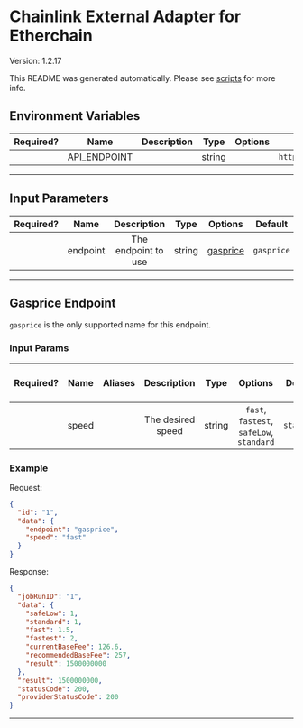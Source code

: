 # Chainlink External Adapter for Etherchain

Version: 1.2.17

This README was generated automatically. Please see [scripts](../../scripts) for more info.

## Environment Variables

| Required? |     Name     | Description |  Type  | Options |           Default            |
| :-------: | :----------: | :---------: | :----: | :-----: | :--------------------------: |
|           | API_ENDPOINT |             | string |         | `https://www.etherchain.org` |

---

## Input Parameters

| Required? |   Name   |     Description     |  Type  |            Options             |  Default   |
| :-------: | :------: | :-----------------: | :----: | :----------------------------: | :--------: |
|           | endpoint | The endpoint to use | string | [gasprice](#gasprice-endpoint) | `gasprice` |

---

## Gasprice Endpoint

`gasprice` is the only supported name for this endpoint.

### Input Params

| Required? | Name  | Aliases |    Description    |  Type  |                 Options                  |  Default   | Depends On | Not Valid With |
| :-------: | :---: | :-----: | :---------------: | :----: | :--------------------------------------: | :--------: | :--------: | :------------: |
|           | speed |         | The desired speed | string | `fast`, `fastest`, `safeLow`, `standard` | `standard` |            |                |

### Example

Request:

```json
{
  "id": "1",
  "data": {
    "endpoint": "gasprice",
    "speed": "fast"
  }
}
```

Response:

```json
{
  "jobRunID": "1",
  "data": {
    "safeLow": 1,
    "standard": 1,
    "fast": 1.5,
    "fastest": 2,
    "currentBaseFee": 126.6,
    "recommendedBaseFee": 257,
    "result": 1500000000
  },
  "result": 1500000000,
  "statusCode": 200,
  "providerStatusCode": 200
}
```

---
